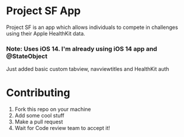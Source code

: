 # Project SF App

Project SF is an app which allows individuals to compete in challenges using their Apple HealthKit data.

### Note: Uses iOS 14. I'm already using iOS 14 app and @StateObject

Just added basic custom tabview, navviewtitles and HealthKit auth

# Contributing
1. Fork this repo on your machine
2. Add some cool stuff
3. Make a pull request
4. Wait for Code review team to accept it!
